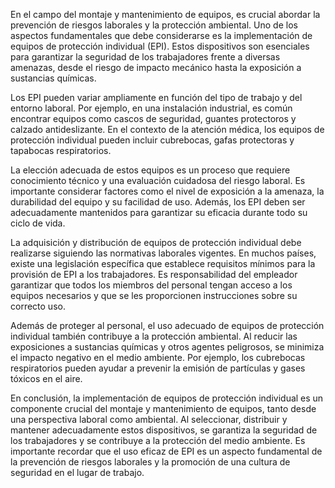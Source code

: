 En el campo del montaje y mantenimiento de equipos, es crucial abordar la prevención de riesgos laborales y la protección ambiental. Uno de los aspectos fundamentales que debe considerarse es la implementación de equipos de protección individual (EPI). Estos dispositivos son esenciales para garantizar la seguridad de los trabajadores frente a diversas amenazas, desde el riesgo de impacto mecánico hasta la exposición a sustancias químicas.

Los EPI pueden variar ampliamente en función del tipo de trabajo y del entorno laboral. Por ejemplo, en una instalación industrial, es común encontrar equipos como cascos de seguridad, guantes protectoros y calzado antideslizante. En el contexto de la atención médica, los equipos de protección individual pueden incluir cubrebocas, gafas protectoras y tapabocas respiratorios.

La elección adecuada de estos equipos es un proceso que requiere conocimiento técnico y una evaluación cuidadosa del riesgo laboral. Es importante considerar factores como el nivel de exposición a la amenaza, la durabilidad del equipo y su facilidad de uso. Además, los EPI deben ser adecuadamente mantenidos para garantizar su eficacia durante todo su ciclo de vida.

La adquisición y distribución de equipos de protección individual debe realizarse siguiendo las normativas laborales vigentes. En muchos países, existe una legislación específica que establece requisitos mínimos para la provisión de EPI a los trabajadores. Es responsabilidad del empleador garantizar que todos los miembros del personal tengan acceso a los equipos necesarios y que se les proporcionen instrucciones sobre su correcto uso.

Además de proteger al personal, el uso adecuado de equipos de protección individual también contribuye a la protección ambiental. Al reducir las exposiciones a sustancias químicas y otros agentes peligrosos, se minimiza el impacto negativo en el medio ambiente. Por ejemplo, los cubrebocas respiratorios pueden ayudar a prevenir la emisión de partículas y gases tóxicos en el aire.

En conclusión, la implementación de equipos de protección individual es un componente crucial del montaje y mantenimiento de equipos, tanto desde una perspectiva laboral como ambiental. Al seleccionar, distribuir y mantener adecuadamente estos dispositivos, se garantiza la seguridad de los trabajadores y se contribuye a la protección del medio ambiente. Es importante recordar que el uso eficaz de EPI es un aspecto fundamental de la prevención de riesgos laborales y la promoción de una cultura de seguridad en el lugar de trabajo.
